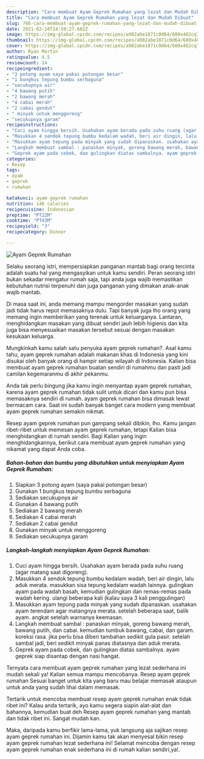 ```yaml
---
description: "Cara membuat Ayam Geprek Rumahan yang lezat dan Mudah Dibuat"
title: "Cara membuat Ayam Geprek Rumahan yang lezat dan Mudah Dibuat"
slug: 766-cara-membuat-ayam-geprek-rumahan-yang-lezat-dan-mudah-dibuat
date: 2021-02-18T14:59:27.602Z
image: https://img-global.cpcdn.com/recipes/a982abe1871c0d64/680x482cq70/ayam-geprek-rumahan-foto-resep-utama.jpg
thumbnail: https://img-global.cpcdn.com/recipes/a982abe1871c0d64/680x482cq70/ayam-geprek-rumahan-foto-resep-utama.jpg
cover: https://img-global.cpcdn.com/recipes/a982abe1871c0d64/680x482cq70/ayam-geprek-rumahan-foto-resep-utama.jpg
author: Ryan Martin
ratingvalue: 4.5
reviewcount: 14
recipeingredient:
- "3 potong ayam saya pakai potongan besar"
- "1 bungkus tepung bumbu serbaguna"
- "secukupnya air"
- "4 bawang putih"
- "2 bawang merah"
- "4 cabai merah"
- "2 cabai gendut"
- " minyak untuk menggoreng"
- "secukupnya garam"
recipeinstructions:
- "Cuci ayam hingga bersih. Usahakan ayam berada pada suhu ruang (agar matang saat digoreng)."
- "Masukkan 4 sendok tepung bumbu kedalam wadah, beri air dingin, lalu aduk merata. masukkan sisa tepung kedalam wadah lainnya. gulingkan ayam pada wadah basah, kemudian gulingkan dan remas-remas pada wadah kering. ulangi beberapa kali (kalau saya 3 kali penggulingan)"
- "Masukkan ayam tepung pada minyak yang sudah dipanaskan. usahakan ayam terendam agar matangnya merata. setelah beberapa saat, balik ayam. angkat setelah warnanya keemasan."
- "Langkah membuat sambal : panaskan minyak, goreng bawang merah, bawang putih, dan cabai. kemudian tumbuk bawang, cabai, dan garam. koreksi rasa. jika perlu bisa diberi tambahan sedikit gula pasir. setelah sambal jadi, beri sedikit minyak panas diatasnya dan aduk merata."
- "Geprek ayam pada cobek, dan gulingkan diatas sambalnya. ayam geprek siap disantap dengan nasi hangat."
categories:
- Resep
tags:
- ayam
- geprek
- rumahan

katakunci: ayam geprek rumahan 
nutrition: 146 calories
recipecuisine: Indonesian
preptime: "PT22M"
cooktime: "PT43M"
recipeyield: "3"
recipecategory: Dinner

---
```



![Ayam Geprek Rumahan](https://img-global.cpcdn.com/recipes/a982abe1871c0d64/680x482cq70/ayam-geprek-rumahan-foto-resep-utama.jpg)

Selaku seorang istri, mempersiapkan panganan mantab bagi orang tercinta adalah suatu hal yang mengasyikan untuk kamu sendiri. Peran seorang istri bukan sekadar mengatur rumah saja, tapi anda juga wajib memastikan kebutuhan nutrisi terpenuhi dan juga panganan yang dimakan anak-anak wajib mantab.

Di masa  saat ini, anda memang mampu mengorder masakan yang sudah jadi tidak harus repot memasaknya dulu. Tapi banyak juga lho orang yang memang ingin memberikan yang terenak untuk keluarganya. Lantaran, menghidangkan masakan yang dibuat sendiri jauh lebih higienis dan kita juga bisa menyesuaikan masakan tersebut sesuai dengan masakan kesukaan keluarga. 



Mungkinkah kamu salah satu penyuka ayam geprek rumahan?. Asal kamu tahu, ayam geprek rumahan adalah makanan khas di Indonesia yang kini disukai oleh banyak orang di hampir setiap wilayah di Indonesia. Kalian bisa membuat ayam geprek rumahan buatan sendiri di rumahmu dan pasti jadi camilan kegemaranmu di akhir pekanmu.

Anda tak perlu bingung jika kamu ingin menyantap ayam geprek rumahan, karena ayam geprek rumahan tidak sulit untuk dicari dan kamu pun bisa memasaknya sendiri di rumah. ayam geprek rumahan bisa dimasak lewat bermacam cara. Saat ini sudah banyak banget cara modern yang membuat ayam geprek rumahan semakin nikmat.

Resep ayam geprek rumahan pun gampang sekali dibikin, lho. Kamu jangan ribet-ribet untuk memesan ayam geprek rumahan, tetapi Kalian bisa menghidangkan di rumah sendiri. Bagi Kalian yang ingin menghidangkannya, berikut cara membuat ayam geprek rumahan yang nikamat yang dapat Anda coba.

<!--inarticleads1-->

##### Bahan-bahan dan bumbu yang dibutuhkan untuk menyiapkan Ayam Geprek Rumahan:

1. Siapkan 3 potong ayam (saya pakai potongan besar)
1. Gunakan 1 bungkus tepung bumbu serbaguna
1. Sediakan secukupnya air
1. Gunakan 4 bawang putih
1. Sediakan 2 bawang merah
1. Sediakan 4 cabai merah
1. Sediakan 2 cabai gendut
1. Gunakan  minyak untuk menggoreng
1. Sediakan secukupnya garam




<!--inarticleads2-->

##### Langkah-langkah menyiapkan Ayam Geprek Rumahan:

1. Cuci ayam hingga bersih. Usahakan ayam berada pada suhu ruang (agar matang saat digoreng).
1. Masukkan 4 sendok tepung bumbu kedalam wadah, beri air dingin, lalu aduk merata. masukkan sisa tepung kedalam wadah lainnya. gulingkan ayam pada wadah basah, kemudian gulingkan dan remas-remas pada wadah kering. ulangi beberapa kali (kalau saya 3 kali penggulingan)
1. Masukkan ayam tepung pada minyak yang sudah dipanaskan. usahakan ayam terendam agar matangnya merata. setelah beberapa saat, balik ayam. angkat setelah warnanya keemasan.
1. Langkah membuat sambal : panaskan minyak, goreng bawang merah, bawang putih, dan cabai. kemudian tumbuk bawang, cabai, dan garam. koreksi rasa. jika perlu bisa diberi tambahan sedikit gula pasir. setelah sambal jadi, beri sedikit minyak panas diatasnya dan aduk merata.
1. Geprek ayam pada cobek, dan gulingkan diatas sambalnya. ayam geprek siap disantap dengan nasi hangat.




Ternyata cara membuat ayam geprek rumahan yang lezat sederhana ini mudah sekali ya! Kalian semua mampu mencobanya. Resep ayam geprek rumahan Sesuai banget untuk kita yang baru mau belajar memasak ataupun untuk anda yang sudah lihai dalam memasak.

Tertarik untuk mencoba membuat resep ayam geprek rumahan enak tidak ribet ini? Kalau anda tertarik, ayo kamu segera siapin alat-alat dan bahannya, kemudian buat deh Resep ayam geprek rumahan yang mantab dan tidak ribet ini. Sangat mudah kan. 

Maka, daripada kamu berfikir lama-lama, yuk langsung aja sajikan resep ayam geprek rumahan ini. Dijamin kamu tak akan menyesal bikin resep ayam geprek rumahan lezat sederhana ini! Selamat mencoba dengan resep ayam geprek rumahan enak sederhana ini di rumah kalian sendiri,ya!.

